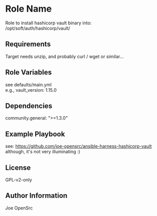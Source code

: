 Role Name
=========

Role to install hashicorp vault binary into:</br>
  /opt/soft/auth/hashicorp/vault/<version>

Requirements
------------

Target needs unzip, and probably curl / wget or similar...

Role Variables
--------------

see defaults/main.yml</br>
  e.g., vault_version: 1.15.0

Dependencies
------------

community.general: ">=1.3.0"

Example Playbook
----------------

see: https://github.com/joe-opensrc/ansible-harness-hashicorp-vault</br>
  although, it's not very illuminating :) 

License
-------

GPL-v2-only

Author Information
------------------

Joe OpenSrc

